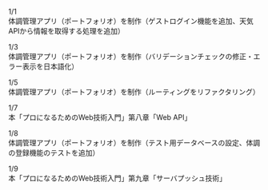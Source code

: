 1/1<br>
体調管理アプリ（ポートフォリオ）を制作（ゲストログイン機能を追加、天気APIから情報を取得する処理を追加）<br>

1/3<br>
体調管理アプリ（ポートフォリオ）を制作（バリデーションチェックの修正・エラー表示を日本語化）<br>

1/5<br>
体調管理アプリ（ポートフォリオ）を制作（ルーティングをリファクタリング）<br>

1/7<br>
本「プロになるためのWeb技術入門」第八章「Web API」<br>

1/8<br>
体調管理アプリ（ポートフォリオ）を制作（テスト用データベースの設定、体調の登録機能のテストを追加）<br>

1/9<br>
本「プロになるためのWeb技術入門」第九章「サーバプッシュ技術」<br>